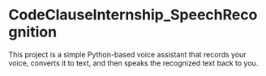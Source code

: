 # CodeClauseInternship_SpeechRecognition
This project is a simple Python-based voice assistant that records your voice, converts it to text, and then speaks the recognized text back to you.
